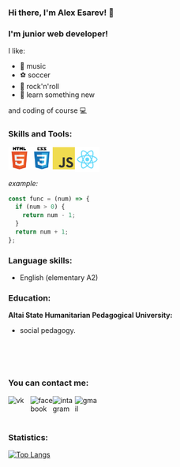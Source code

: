 ### Hi there, I'm Alex Esarev! 👋

### I'm junior web developer!

I like:
- 🎼 music
- ⚽ soccer
- 🤘 rock'n'roll
- 📖 learn something new

and coding of course 💻

### Skills and Tools:

<img align="left" alt="HTML5" width="45px" src="https://raw.githubusercontent.com/github/explore/80688e429a7d4ef2fca1e82350fe8e3517d3494d/topics/html/html.png" />
<img align="left" alt="CSS3" width="45px" src="https://raw.githubusercontent.com/github/explore/80688e429a7d4ef2fca1e82350fe8e3517d3494d/topics/css/css.png" />
<img align="left" alt="JavaScript" width="45px" src="https://raw.githubusercontent.com/github/explore/80688e429a7d4ef2fca1e82350fe8e3517d3494d/topics/javascript/javascript.png" />
<img align="left" alt="React" width="50px" src="https://raw.githubusercontent.com/github/explore/80688e429a7d4ef2fca1e82350fe8e3517d3494d/topics/react/react.png" />

<br />
<br />
<br />

*_example:_*

```javascript
const func = (num) => {
  if (num > 0) {
    return num - 1;
  }
  return num + 1;
};
```

### Language skills: 
- English (elementary A2)

### Education:

**Altai State Humanitarian Pedagogical University:**
- social pedagogy.

<br />
<br />
<br />

### You can contact me:
[<img align="left" alt="vk" width="45px" src="https://img.icons8.com/color/452/vk-com.png" />][vk]
[<img align="left" alt="facebook" width="45px" src="https://img.icons8.com/color/452/facebook.png" />][facebook]
[<img align="left" alt="intagram" width="45px" src="https://img.icons8.com/color/452/instagram-new.png" />][instagram]
[<img align="left" alt="gmail" width="45px" src="https://img.icons8.com/color/452/gmail.png" />][gmail]


[vk]: https://vk.com/sansey2008
[facebook]: https://www.facebook.com/alexandr.esarev
[instagram]: https://www.instagram.com/alex_esarev/
[gmail]: https://mail.google.com/mail/u/0/?fs=1&tf=cm&source=mailto&to=esarev@inbox.ru

<br />
<br />
<br />

### Statistics:
[![Top Langs](https://github-readme-stats.vercel.app/api/top-langs/?username=esarev&theme=prussian&show_icons=true&layout=compact)](https://github.com/anuraghazra/github-readme-stats)
